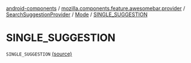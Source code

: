 [android-components](../../../index.md) / [mozilla.components.feature.awesomebar.provider](../../index.md) / [SearchSuggestionProvider](../index.md) / [Mode](index.md) / [SINGLE_SUGGESTION](./-s-i-n-g-l-e_-s-u-g-g-e-s-t-i-o-n.md)

# SINGLE_SUGGESTION

`SINGLE_SUGGESTION` [(source)](https://github.com/mozilla-mobile/android-components/blob/master/components/feature/awesomebar/src/main/java/mozilla/components/feature/awesomebar/provider/SearchSuggestionProvider.kt#L140)